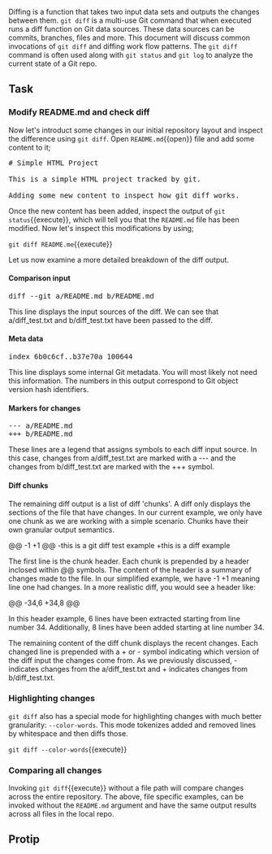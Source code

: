 Diffing is a function that takes two input data sets and outputs the changes between them. `git diff` is a multi-use Git command that when executed runs a diff function on Git data sources. These data sources can be commits, branches, files and more. This document will discuss common invocations of `git diff` and diffing work flow patterns. The `git diff` command is often used along with `git status` and `git log` to analyze the current state of a Git repo.

## Task

### Modify README.md and check diff

Now let's introduct some changes in our initial repository layout and inspect the difference using `git diff`. Open `README.md`{{open}} file and add some content to it;

<pre class="file" data-filename="./README.md" data-target="replace">
# Simple HTML Project

This is a simple HTML project tracked by git.

Adding some new content to inspect how git diff works.
</pre>

Once the new content has been added, inspect the output of ```git status```{{execute}}, which will tell you that the `README.md` file has been modified. Now let's inspect this modifications by using;

```git diff README.me```{{execute}}

Let us now examine a more detailed breakdown of the diff output.

#### Comparison input

<pre>diff --git a/README.md b/README.md</pre>

This line displays the input sources of the diff. We can see that a/diff_test.txt and b/diff_test.txt have been passed to the diff.

#### Meta data

<pre>index 6b0c6cf..b37e70a 100644</pre>

This line displays some internal Git metadata. You will most likely not need this information. The numbers in this output correspond to Git object version hash identifiers.

#### Markers for changes

<pre>
--- a/README.md
+++ b/README.md
</pre>

These lines are a legend that assigns symbols to each diff input source. In this case, changes from a/diff_test.txt are marked with a --- and the changes from b/diff_test.txt are marked with the +++ symbol.

#### Diff chunks

The remaining diff output is a list of diff 'chunks'. A diff only displays the sections of the file that have changes. In our current example, we only have one chunk as we are working with a simple scenario. Chunks have their own granular output semantics.

@@ -1 +1 @@
-this is a git diff test example
+this is a diff example

The first line is the chunk header. Each chunk is prepended by a header inclosed within @@ symbols. The content of the header is a summary of changes made to the file. In our simplified example, we have -1 +1 meaning line one had changes. In a more realistic diff, you would see a header like:

@@ -34,6 +34,8 @@

In this header example, 6 lines have been extracted starting from line number 34. Additionally, 8 lines have been added starting at line number 34.

The remaining content of the diff chunk displays the recent changes. Each changed line is prepended with a + or - symbol indicating which version of the diff input the changes come from. As we previously discussed, - indicates changes from the a/diff_test.txt and + indicates changes from b/diff_test.txt.

### Highlighting changes

`git diff` also has a special mode for highlighting changes with much better granularity: `‐‐color-words`. This mode tokenizes added and removed lines by whitespace and then diffs those.

```git diff --color-words```{{execute}}

### Comparing all changes

Invoking ```git diff```{{execute}} without a file path will compare changes across the entire repository. The above, file specific examples, can be invoked without the `README.md` argument and have the same output results across all files in the local repo.

## Protip

